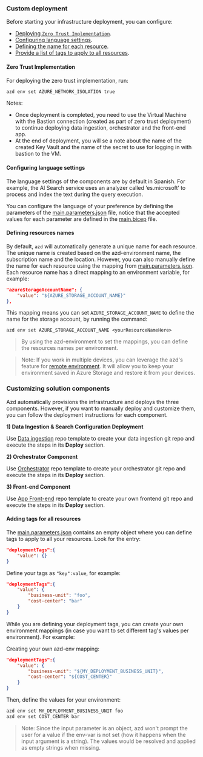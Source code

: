 ### Custom deployment

Before starting your infrastructure deployment, you can configure:
- [Deploying `Zero Trust Implementation`](#zero-trust-implementation).
- [Configuring language settings](#configuring-language-settings).
- [Defining the name for each resource](#defining-resources-names).
- [Provide a list of tags to apply to all resources](#adding-tags-for-all-resources).

#### Zero Trust Implementation

For deploying the zero trust implementation, run:

```sh
azd env set AZURE_NETWORK_ISOLATION true
```

Notes:
- Once deployment is completed, you need to use the Virtual Machine with the Bastion connection (created as part of zero trust deployment) to continue deploying data ingestion, orchestrator and the front-end app. 
- At the end of deployment, you will se a note about the name of the created Key Vault and the name of the secret to use for logging in with bastion to the VM.

#### Configuring language settings

The language settings of the components are by default in Spanish. For example, the AI Search service uses an analyzer called ‘es.microsoft’ to process and index the text during the query execution.

You can configure the language of your preference by defining the parameters of the [main.parameters.json](infra/main.parameters.json) file, notice that the accepted values for each parameter are defined in the [main.bicep](infra/main.bicep) file.

#### Defining resources names

By default, `azd` will automatically generate a unique name for each resource. The unique name is created based on the azd-environment name, the subscription name and the location. However, you can also manually define the name for each resource using the mapping from [main.parameters.json](https://github.com/Azure/GPT-RAG/blob/main/infra/main.parameters.json). Each resource name has a direct mapping to an environment variable, for example:


```json
"azureStorageAccountName": {
    "value": "${AZURE_STORAGE_ACCOUNT_NAME}"
},
```

This mapping means you can set `AZURE_STORAGE_ACCOUNT_NAME` to define the name for the storage account, by running the command:

```
azd env set AZURE_STORAGE_ACCOUNT_NAME <yourResourceNameHere>
```

> By using the azd-environment to set the mappings, you can define the resources names per environment.

> Note: If you work in multiple devices, you can leverage the azd's feature for [remote environment](https://learn.microsoft.com/en-us/azure/developer/azure-developer-cli/remote-environments-support). It will allow you to keep your environment saved in Azure Storage and restore it from your devices.


### Customizing solution components

Azd automatically provisions the infrastructure and deploys the three components. However, if you want to manually deploy and customize them, you can follow the deployment instructions for each component.

**1) Data Ingestion & Search Configuration Deployment**

Use [Data ingestion](https://github.com/Azure/gpt-rag-ingestion) repo template to create your data ingestion git repo and execute the steps in its **Deploy** section.

**2) Orchestrator Component**

Use [Orchestrator](https://github.com/Azure/gpt-rag-orchestrator) repo template to create your orchestrator git repo and execute the steps in its **Deploy** section.

**3) Front-end Component**

Use [App Front-end](https://github.com/Azure/gpt-rag-frontend) repo template to create your own frontend git repo and execute the steps in its **Deploy** section.

<!-- ## Main components

1) [Data ingestion](https://github.com/Azure/gpt-rag-ingestion)

2) [Orchestrator](https://github.com/Azure/gpt-rag-orchestrator)

3) [App Front-End](https://github.com/Azure/gpt-rag-frontend) Built with Azure App Services and the Backend for Front-End pattern, offers a smooth and scalable user interface -->

#### Adding tags for all resources

The [main.parameters.json](https://github.com/Azure/GPT-RAG/blob/main/infra/main.parameters.json) contains an empty object where you can define tags to apply to all your resources. Look for the entry:

```json
"deploymentTags":{
    "value": {}
}
```

Define your tags as `"key":value`, for example:

```json
"deploymentTags":{
    "value": {
        "business-unit": "foo",
        "cost-center": "bar"
    }
}
```

While you are defining your deployment tags, you can create your own environment mappings (in case you want to set different tag's values per environment). For example:

Creating your own azd-env mapping:
```json
"deploymentTags":{
    "value": {
        "business-unit": "${MY_DEPLOYMENT_BUSINESS_UNIT}",
        "cost-center": "${COST_CENTER}"
    }
}
```

Then, define the values for your environment:
```sh
azd env set MY_DEPLOYMENT_BUSINESS_UNIT foo
azd env set COST_CENTER bar
```

> Note: Since the input parameter is an object, azd won't prompt the user for a value if the env-var is not set (how it happens when the input argument is a string). The values would be resolved and applied as empty strings when missing.
